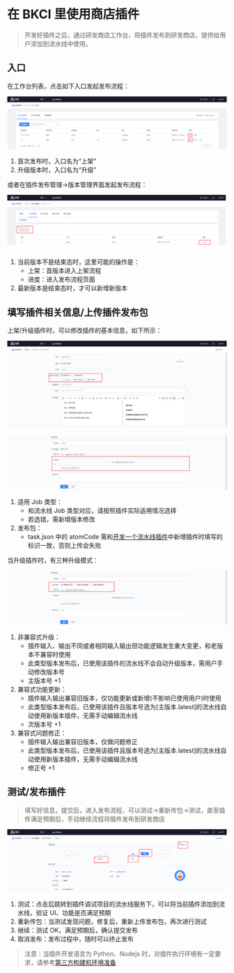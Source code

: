 # 在 BKCI 里使用商店插件

> 开发好插件之后，通过研发商店工作台，将插件发布到研发商店，提供给用户添加到流水线中使用。

## 入口

在工作台列表，点击如下入口发起发布流程：

![](../../../assets/image%20%2821%29.png)

1. 首次发布时，入口名为“上架”
2. 升级版本时，入口名为“升级”

或者在插件发布管理-&gt;版本管理界面发起发布流程：

![](../../../assets/image.png)

1. 当前版本不是结束态时，这里可能的操作是：
   * 上架：首版本进入上架流程
   * 进度：进入发布流程页面
2. 最新版本是结束态时，才可以新增新版本

## 填写插件相关信息/上传插件发布包

上架/升级插件时，可以修改插件的基本信息，如下所示：

![](../../../assets/image%20%2836%29.png)

![](../../../assets/image%20%2828%29.png)

1. 适用 Job 类型：
   * 和流水线 Job 类型对应，请按照插件实际适用情况选择
   * 若选错，需新增版本修改
2. 发布包：
   * task.json 中的 atomCode 需和[开发一个流水线插件](create-plugin/)中新增插件时填写的标识一致，否则上传会失败

当升级插件时，有三种升级模式：

![](../../../assets/image%20%289%29.png)

1. 非兼容式升级：
   * 插件输入、输出不同或者相同输入输出但功能逻辑发生重大变更，和老版本不兼容时使用
   * 此类型版本发布后，已使用该插件的流水线不会自动升级版本，需用户手动修改版本号
   * 主版本号 +1
2. 兼容式功能更新：
   * 插件输入输出兼容旧版本，仅功能更新或新增\(不影响已使用用户\)时使用
   * 此类型版本发布后，已使用该插件且版本号选为\[主版本.latest\]的流水线自动使用新版本插件，无需手动编辑流水线
   * 次版本号 +1
3. 兼容式问题修正：
   * 插件输入输出兼容旧版本，仅做问题修正
   * 此类型版本发布后，已使用该插件且版本号选为\[主版本.latest\]的流水线自动使用新版本插件，无需手动编辑流水线
   * 修正号 +1

## 测试/发布插件

> 填写好信息，提交后，进入发布流程，可以测试-&gt;重新传包-&gt;测试，直至插件满足预期后，手动继续流程将插件发布到研发商店

![](../../../assets/image%20%2829%29.png)

1. 测试：点击后跳转到插件调试项目的流水线服务下，可以将当前插件添加到流水线，验证 UI、功能是否满足预期
2. 重新传包：当测试发现问题，修复后，重新上传发布包，再次进行测试
3. 继续：测试 OK，满足预期后，确认提交发布
4. 取消发布：发布过程中，随时可以终止发布

> 注意：当插件开发语言为 Python、Nodejs 时，对插件执行环境有一定要求，请参考[第三方构建机环境准备](../../services/pools/self-hosted-agents/prepara-agent.md)

